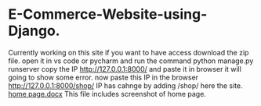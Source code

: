 # E-Commerce-Website-using-Django.
Currently working on this site if you want to have access download the zip file.
open it in vs code or pycharm and run the command python manage.py runserver
copy the IP http://127.0.0.1:8000/ and paste it in browser
it will going to show some error.
now paste this IP in the browser http://127.0.0.1:8000/shop/ IP has cahnge by adding /shop/ 
here the site.
[home page.docx](https://github.com/Pavan0111/E-Commerce-Website-using-Django./files/6924016/home.page.docx)
This file includes screenshot of home page.
